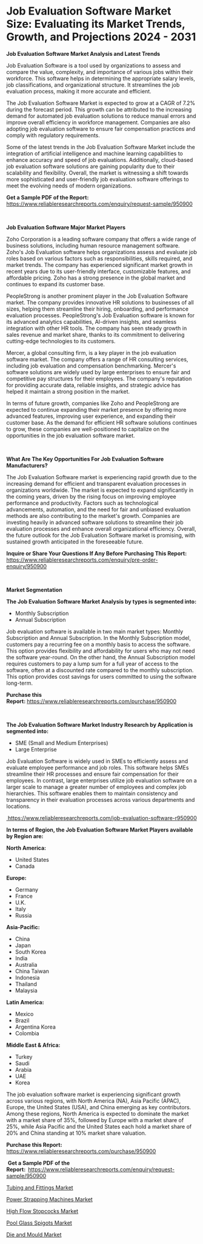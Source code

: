 <p><h1>Job Evaluation Software Market Size: Evaluating its Market Trends, Growth, and Projections 2024 - 2031</h1></p><p><strong>Job Evaluation Software Market Analysis and Latest Trends</strong></p>
<p><p>Job Evaluation Software is a tool used by organizations to assess and compare the value, complexity, and importance of various jobs within their workforce. This software helps in determining the appropriate salary levels, job classifications, and organizational structure. It streamlines the job evaluation process, making it more accurate and efficient.</p><p>The Job Evaluation Software Market is expected to grow at a CAGR of 7.2% during the forecast period. This growth can be attributed to the increasing demand for automated job evaluation solutions to reduce manual errors and improve overall efficiency in workforce management. Companies are also adopting job evaluation software to ensure fair compensation practices and comply with regulatory requirements.</p><p>Some of the latest trends in the Job Evaluation Software Market include the integration of artificial intelligence and machine learning capabilities to enhance accuracy and speed of job evaluations. Additionally, cloud-based job evaluation software solutions are gaining popularity due to their scalability and flexibility. Overall, the market is witnessing a shift towards more sophisticated and user-friendly job evaluation software offerings to meet the evolving needs of modern organizations.</p></p>
<p><strong>Get a Sample PDF of the Report:&nbsp;</strong> <a href="https://www.reliableresearchreports.com/enquiry/request-sample/950900">https://www.reliableresearchreports.com/enquiry/request-sample/950900</a></p>
<p>&nbsp;</p>
<p><strong>Job Evaluation Software Major Market Players</strong></p>
<p><p>Zoho Corporation is a leading software company that offers a wide range of business solutions, including human resource management software. Zoho's Job Evaluation software helps organizations assess and evaluate job roles based on various factors such as responsibilities, skills required, and market trends. The company has experienced significant market growth in recent years due to its user-friendly interface, customizable features, and affordable pricing. Zoho has a strong presence in the global market and continues to expand its customer base.</p><p>PeopleStrong is another prominent player in the Job Evaluation Software market. The company provides innovative HR solutions to businesses of all sizes, helping them streamline their hiring, onboarding, and performance evaluation processes. PeopleStrong's Job Evaluation software is known for its advanced analytics capabilities, AI-driven insights, and seamless integration with other HR tools. The company has seen steady growth in sales revenue and market share, thanks to its commitment to delivering cutting-edge technologies to its customers.</p><p>Mercer, a global consulting firm, is a key player in the job evaluation software market. The company offers a range of HR consulting services, including job evaluation and compensation benchmarking. Mercer's software solutions are widely used by large enterprises to ensure fair and competitive pay structures for their employees. The company's reputation for providing accurate data, reliable insights, and strategic advice has helped it maintain a strong position in the market.</p><p>In terms of future growth, companies like Zoho and PeopleStrong are expected to continue expanding their market presence by offering more advanced features, improving user experience, and expanding their customer base. As the demand for efficient HR software solutions continues to grow, these companies are well-positioned to capitalize on the opportunities in the job evaluation software market.</p></p>
<p>&nbsp;</p>
<p><strong>What Are The Key Opportunities For Job Evaluation Software Manufacturers?</strong></p>
<p><p>The Job Evaluation Software market is experiencing rapid growth due to the increasing demand for efficient and transparent evaluation processes in organizations worldwide. The market is expected to expand significantly in the coming years, driven by the rising focus on improving employee performance and productivity. Factors such as technological advancements, automation, and the need for fair and unbiased evaluation methods are also contributing to the market's growth. Companies are investing heavily in advanced software solutions to streamline their job evaluation processes and enhance overall organizational efficiency. Overall, the future outlook for the Job Evaluation Software market is promising, with sustained growth anticipated in the foreseeable future.</p></p>
<p><strong>Inquire or Share Your Questions If Any Before Purchasing This Report:</strong> <a href="https://www.reliableresearchreports.com/enquiry/pre-order-enquiry/950900">https://www.reliableresearchreports.com/enquiry/pre-order-enquiry/950900</a></p>
<p>&nbsp;</p>
<p><strong>Market Segmentation</strong></p>
<p><strong>The Job Evaluation Software Market Analysis by types is segmented into:</strong></p>
<p><ul><li>Monthly Subscription</li><li>Annual Subscription</li></ul></p>
<p><p>Job evaluation software is available in two main market types: Monthly Subscription and Annual Subscription. In the Monthly Subscription model, customers pay a recurring fee on a monthly basis to access the software. This option provides flexibility and affordability for users who may not need the software year-round. On the other hand, the Annual Subscription model requires customers to pay a lump sum for a full year of access to the software, often at a discounted rate compared to the monthly subscription. This option provides cost savings for users committed to using the software long-term.</p></p>
<p><strong>Purchase this Report:&nbsp;</strong><a href="https://www.reliableresearchreports.com/purchase/950900">https://www.reliableresearchreports.com/purchase/950900</a></p>
<p>&nbsp;</p>
<p><strong>The Job Evaluation Software Market Industry Research by Application is segmented into:</strong></p>
<p><ul><li>SME (Small and Medium Enterprises)</li><li>Large Enterprise</li></ul></p>
<p><p>Job Evaluation Software is widely used in SMEs to efficiently assess and evaluate employee performance and job roles. This software helps SMEs streamline their HR processes and ensure fair compensation for their employees. In contrast, large enterprises utilize job evaluation software on a larger scale to manage a greater number of employees and complex job hierarchies. This software enables them to maintain consistency and transparency in their evaluation processes across various departments and locations.</p></p>
<p><a href="https://www.reliableresearchreports.com/job-evaluation-software-r950900">&nbsp;https://www.reliableresearchreports.com/job-evaluation-software-r950900</a></p>
<p><strong>In terms of Region, the Job Evaluation Software Market Players available by Region are:</strong></p>
<p>
    <p> <strong> North America: </strong>
        <ul>
            <li>United States</li>
            <li>Canada</li>
        </ul>
        </p> 
    <p> <strong> Europe: </strong>
        <ul>
            <li>Germany</li>
            <li>France</li>
            <li>U.K.</li>
            <li>Italy</li>
            <li>Russia</li>
        </ul>
        </p> 
    <p> <strong> Asia-Pacific: </strong>
        <ul>
            <li>China</li>
            <li>Japan</li>
            <li>South Korea</li>
            <li>India</li>
            <li>Australia</li>
            <li>China Taiwan</li>
            <li>Indonesia</li>
            <li>Thailand</li>
            <li>Malaysia</li>
        </ul>
        </p> 
    <p> <strong> Latin America: </strong>
        <ul>
            <li>Mexico</li>
            <li>Brazil</li>
            <li>Argentina Korea</li>
            <li>Colombia</li>
        </ul>
        </p> 
    <p> <strong> Middle East & Africa: </strong>
        <ul>
            <li>Turkey</li>
            <li>Saudi</li>
            <li>Arabia</li>
            <li>UAE</li>
            <li>Korea</li>
        </ul>
    </p>
    </p>
<p><p>The job evaluation software market is experiencing significant growth across various regions, with North America (NA), Asia Pacific (APAC), Europe, the United States (USA), and China emerging as key contributors. Among these regions, North America is expected to dominate the market with a market share of 35%, followed by Europe with a market share of 25%, while Asia Pacific and the United States each hold a market share of 20% and China standing at 10% market share valuation.</p></p>
<p><strong>Purchase this Report: </strong><a href="https://www.reliableresearchreports.com/purchase/950900">https://www.reliableresearchreports.com/purchase/950900</a></p>
<p>&nbsp;<strong>Get a Sample PDF of the Report:&nbsp;&nbsp;</strong><a href="https://www.reliableresearchreports.com/enquiry/request-sample/950900">https://www.reliableresearchreports.com/enquiry/request-sample/950900</a></p>
<p><strong></strong></p>
<p><p><a href="https://github.com/alexxisgm/Market-Research-Report-List-2/blob/main/tubing-and-fittings-market.md">Tubing and Fittings Market</a></p><p><a href="https://github.com/SheilaBruen2023/Market-Research-Report-List-2/blob/main/power-strapping-machines-market.md">Power Strapping Machines Market</a></p><p><a href="https://github.com/HenrietteMills1/Market-Research-Report-List-2/blob/main/high-flow-stopcocks-market.md">High Flow Stopcocks Market</a></p><p><a href="https://github.com/sifatuddin25/Market-Research-Report-List-2/blob/main/pool-glass-spigots-market.md">Pool Glass Spigots Market</a></p><p><a href="https://github.com/marthawweekle/Market-Research-Report-List-2/blob/main/die-and-mould-market.md">Die and Mould Market</a></p></p>